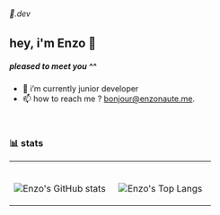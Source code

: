 ###### 🤠.dev

## hey, i'm Enzo 🤝

##### pleased to meet you ^^


- 🔭 i’m currently junior developer
- 📫 how to reach me ? bonjour@enzonaute.me.
<br>

### 📊 stats
<table width="100%"> 
  <tr>
    <td width="50%" align="center">
  
<br /> ![Enzo's GitHub stats](https://github-profile-summary-cards.vercel.app/api/cards/profile-details?username=enzonaute&theme=vue)
  </td>
    <td width="50%" align="center">
     
<br /> ![Enzo's Top Langs](https://github-readme-stats.vercel.app/api/top-langs/?username=enzonaute&show_icons=true&theme=graywhite)
  </td>
 </table>
 
<!--
**enzonaute/enzonaute** is a ✨ _special_ ✨ repository because its `README.md` (this file) appears on your GitHub profile.

Here are some ideas to get you started:

- 🔭 I’m currently working on ...
- 🌱 I’m currently learning ...
- 👯 I’m looking to collaborate on ...
- 🤔 I’m looking for help with ...
- 💬 Ask me about ...
- 📫 How to reach me: ...
- 😄 Pronouns: ...
- ⚡ Fun fact: ...

## 📊 STATS
<table width="100%"> 
  <tr>
  <td width="50%" align="center">
      
<br /> ![Enzo's GitHub stats](https://github-readme-stats.vercel.app/api?username=enzonaute&show_icons=true&theme=graywhite)
  </td>
    <td width="50%" align="center">
      
<br /> ![Enzo's Top Langs](https://github-readme-stats.vercel.app/api/top-langs/?username=enzonaute&show_icons=true&theme=graywhite&layout=compact)
  </td>
 </table>

-->



